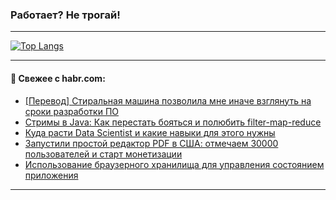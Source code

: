 ### Работает? Не трогай!

---
<!--
#### 🛠️ Technical stack:

![Java](https://img.shields.io/badge/Java-informational?logo=Oracle&style=flat&logoColor=white&color=FF4500)
![Kotlin](https://img.shields.io/badge/Kotlin-informational?logo=Kotlin&style=flat&logoColor=white&color=774D97)
![TS](https://img.shields.io/badge/TypeScript-informational?logo=typeScript&style=flat&logoColor=black&color=017acc)
![Python](https://img.shields.io/badge/Python-informational?logo=Python&style=flat&logoColor=black&color=ffdd54) <br>
![Spring](https://img.shields.io/badge/Spring-informational?logo=Spring&style=flat&logoColor=white&color=6DB33F) 
![SpringBoot](https://img.shields.io/badge/SpringBoot-informational?logo=SpringBoot&style=flat&logoColor=white&color=6DB33F)
![Nest](https://img.shields.io/badge/NestJS-informational?logo=NestJS&style=flat&logoColor=white&color=E0234E) 
![NodeJS](https://img.shields.io/badge/NodeJS-informational?logo=node.js&style=flat&logoColor=white&color=70A760)<br>
![PostgreSQL](https://img.shields.io/badge/PostgreSQL-informational?logo=PostgreSQL&style=flat&logoColor=white&color=DAA520)
![MongoDB](https://img.shields.io/badge/MongoDB-informational?logo=MongoDB&style=flat&logoColor=white&color=870000)
![Apache](https://img.shields.io/badge/Apache-informational?logo=apache&style=flat&logoColor=white&color=f74e28)

___ 
-->

<!--- #### 🛠️ : --->

[![Top Langs](https://github-readme-stats-82jvfl3w3-advtsettinggmailcoms-projects.vercel.app/api/top-langs/?username=zloylis&langs_count=10&hide_title=true&title_color=e6edf3&size_weight=0.5&count_weight=0.5&layout=compact&hide_progress=true&hide_border=true&theme=dracula)](https://github.com/zloylis)

<!---


####  :octocat:&nbsp;&nbsp; Статистика:

![GitHub stats](https://github-readme-stats-u2qms2cxw-advtsettinggmailcoms-projects.vercel.app/api?username=zloylis&show_icons=true&hide_border=true&theme=dracula&title_color=e6edf3&include_all_commits=true&count_private=true&hide_rank=false&hide_title=true&rank_icon=github)
-->
---

#### 💬 Свежее с habr.com:

<!-- BLOG-POST-LIST:START -->
- [[Перевод] Стиральная машина позволила мне иначе взглянуть на сроки разработки ПО](https://habr.com/ru/companies/ruvds/articles/885258/?utm_source=habrahabr&utm_medium=rss&utm_campaign=885258)
- [Стримы в Java: Как перестать бояться и полюбить filter-map-reduce](https://habr.com/ru/articles/885298/?utm_source=habrahabr&utm_medium=rss&utm_campaign=885298)
- [Куда расти Data Scientist и какие навыки для этого нужны](https://habr.com/ru/companies/ru_mts/articles/885082/?utm_source=habrahabr&utm_medium=rss&utm_campaign=885082)
- [Запустили простой редактор PDF в США: отмечаем 30000 пользователей и старт монетизации](https://habr.com/ru/articles/885120/?utm_source=habrahabr&utm_medium=rss&utm_campaign=885120)
- [Использование браузерного хранилища для управления состоянием приложения](https://habr.com/ru/articles/884418/?utm_source=habrahabr&utm_medium=rss&utm_campaign=884418)
<!-- BLOG-POST-LIST:END -->

---
